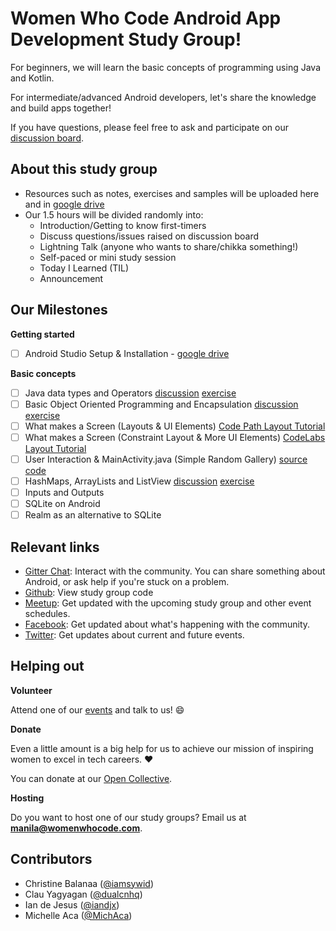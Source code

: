 # Women Who Code Android App Development Study Group!
For beginners, we will learn the basic concepts of
programming using Java and Kotlin.

For intermediate/advanced Android developers, let's share the knowledge and build apps together!

If you have questions, please feel free to ask and participate on our [discussion
board](https://www.meetup.com/Women-Who-Code-Manila/messages/boards/forum/24291952).

## About this study group

* Resources such as notes, exercises and samples will be uploaded here and in [google drive](https://drive.google.com/drive/u/0/folders/0B5e6z53Ajo7AcFFzRGVOZk1qSnM)
* Our 1.5 hours will be divided randomly into:
    - Introduction/Getting to know first-timers
    - Discuss questions/issues raised on discussion board
    - Lightning Talk (anyone who wants to share/chikka something!)
    - Self-paced or mini study session
    - Today I Learned (TIL)
    - Announcement

## Our Milestones

**Getting started**
- [ ] Android Studio Setup & Installation - [google drive](https://docs.google.com/document/d/1TxVa_37UBr9K3fCiSUmHb8TYKUxUN3xbkWfwyCAF-bA/edit)

**Basic concepts**
- [ ] Java data types and Operators [discussion](https://github.com/wwcodemanila/WWCodeManila-Android/blob/master/discussions/data_types_and_operators.md) [exercise](https://github.com/wwcodemanila/WWCodeManila-Android/blob/master/exercises/data_types_and_operators/instructions.md)
- [ ] Basic Object Oriented Programming and Encapsulation [discussion](https://github.com/wwcodemanila/WWCodeManila-Android/blob/master/discussions/oop_encapsulation.md) [exercise](https://github.com/wwcodemanila/WWCodeManila-Android/blob/master/exercises/oop_encapsulation/instructions.md)
- [ ] What makes a Screen (Layouts & UI Elements)  [Code Path Layout Tutorial ](https://github.com/codepath/android_guides/wiki/Constructing-View-Layouts)
- [ ] What makes a Screen (Constraint Layout & More UI Elements) [CodeLabs Layout Tutorial ](https://codelabs.developers.google.com/codelabs/constraint-layout/index.html?index=..%2F..%2Findex#0)
- [ ] User Interaction & MainActivity.java (Simple Random Gallery) [source code](https://github.com/wwcodemanila/WWCodeManila-Android/tree/master/code_snippets/simple_random_gallery)
- [ ] HashMaps, ArrayLists and ListView [discussion](https://github.com/wwcodemanila/WWCodeManila-Android/blob/master/discussions/data_types_and_operators.md) [exercise](https://github.com/wwcodemanila/WWCodeManila-Android/blob/master/exercises/hashmap_arraylist_listview/instructions.md)
- [ ] Inputs and Outputs
- [ ] SQLite on Android
- [ ] Realm as an alternative to SQLite

## Relevant links

- [Gitter Chat](https://gitter.im/WWCodeManila/Android): Interact with the community. You can share something about Android, or ask help if you're stuck on a problem.
- [Github](https://github.com/wwcodemanila/WWCodeManila-Android): View study group code
- [Meetup](https://meetup.com/Women-Who-Code-Manila): Get updated with the upcoming study group and other event schedules.
- [Facebook](https://facebook.com/wwcodemanila): Get updated about what's happening with the community.
- [Twitter](https://twitter.com/wwcodemanila): Get updates about current and future events.

## Helping out

**Volunteer**

Attend one of our [events](https://bit.ly/wwcodemanilameetups) and talk to us! :smile:

**Donate**

Even a little amount is a big help for us to achieve our mission of inspiring women to excel in tech careers. :heart:

You can donate at our [Open Collective](https://opencollective.com/wwcodemanila).

**Hosting**

Do you want to host one of our study groups? Email us at **manila@womenwhocode.com**.

## Contributors
- Christine Balanaa ([@iamsywid](https://github.com/iamsywid))
- Clau Yagyagan ([@dualcnhq](https://github.com/dualcnhq))
- Ian de Jesus ([@iandjx](https://github.com/iandjx))
- Michelle Aca ([@MichAca](https://github.com/MichAca))
